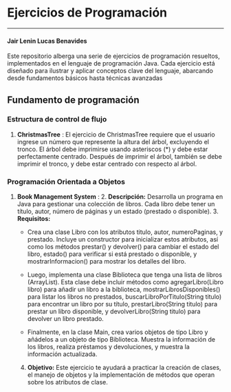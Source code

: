# Ejercicios de Programación

---
#### Jair Lenin Lucas Benavides

Este repositorio alberga una serie de ejercicios de programación resueltos, implementados en el lenguaje de programación Java. Cada ejercicio está diseñado para ilustrar y aplicar conceptos clave del lenguaje, abarcando desde fundamentos básicos hasta técnicas avanzadas

## Fundamento de programación
### Estructura de control de flujo
 1. **ChristmasTree** : El ejercicio de ChristmasTree requiere que el usuario ingrese un número que represente la altura del árbol, excluyendo el tronco. El árbol debe imprimirse usando asteriscos (*) y debe estar perfectamente centrado. Después de imprimir el árbol, también se debe imprimir el tronco, y debe estar centrado con respecto al árbol.

### Programación Orientada a Objetos
1. **Book Management System** :
   2. **Descripción:** Desarrolla un programa en Java para gestionar una colección de libros. Cada libro debe tener un título, autor, número de páginas y un estado (prestado o disponible).
   3. **Requisitos:** 
   - Crea una clase Libro con los atributos titulo, autor, numeroPaginas, y prestado. Incluye un constructor para inicializar estos atributos, así como los métodos prestar() y devolver() para cambiar el estado del libro, estado() para verificar si está prestado o disponible, y mostrarInformacion() para mostrar los detalles del libro. 
   - Luego, implementa una clase Biblioteca que tenga una lista de libros (ArrayList<Libro>). Esta clase debe incluir métodos como agregarLibro(Libro libro) para añadir un libro a la biblioteca, mostrarLibrosDisponibles() para listar los libros no prestados, buscarLibroPorTitulo(String titulo) para encontrar un libro por su título, prestarLibro(String titulo) para prestar un libro disponible, y devolverLibro(String titulo) para devolver un libro prestado.

   - Finalmente, en la clase Main, crea varios objetos de tipo Libro y añádelos a un objeto de tipo Biblioteca. Muestra la información de los libros, realiza préstamos y devoluciones, y muestra la información actualizada.

   4. **Objetivo:**
   Este ejercicio te ayudará a practicar la creación de clases, el manejo de objetos y la implementación de métodos que operan sobre los atributos de clase.
